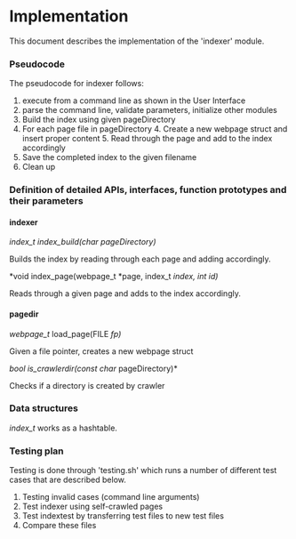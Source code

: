 # Implementation

This document describes the implementation of the 'indexer' module.

### Pseudocode

The pseudocode for indexer follows:
1. execute from a command line as shown in the User Interface
2. parse the command line, validate parameters, initialize other modules
3. Build the index using given pageDirectory
3. For each page file in pageDirectory
    4. Create a new webpage struct and insert proper content
    5. Read through the page and add to the index accordingly
6. Save the completed index to the given filename
7. Clean up

### Definition of detailed APIs, interfaces, function prototypes and their parameters

#### indexer

*index_t *index_build(char* pageDirectory)*

Builds the index by reading through each page and adding accordingly.

*void index_page(webpage_t *page, index_t *index, int id)*

Reads through a given page and adds to the index accordingly.

#### pagedir

*webpage_t* load_page(FILE *fp)*

Given a file pointer, creates a new webpage struct

*bool is_crawlerdir(const char* pageDirectory)*

Checks if a directory is created by crawler

### Data structures

*index_t* works as a hashtable.

### Testing plan

Testing is done through 'testing.sh' which runs a number of different test cases that are described below.

1. Testing invalid cases (command line arguments)
2. Test indexer using self-crawled pages
3. Test indextest by transferring test files to new test files
4. Compare these files